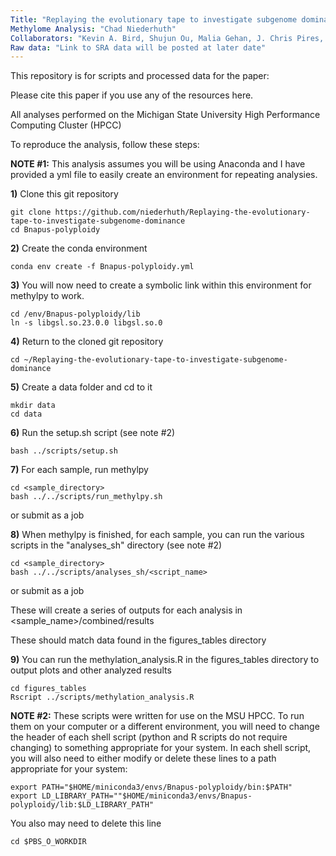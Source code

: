 ```yaml
---
Title: "Replaying the evolutionary tape to investigate subgenome dominance in allopolyploid _Brassica napus_"
Methylome Analysis: "Chad Niederhuth"
Collaborators: "Kevin A. Bird, Shujun Ou, Malia Gehan, J. Chris Pires, Zhiyong Xiong, Robert VanBuren Patrick P. Edger"
Raw data: "Link to SRA data will be posted at later date"
---
```

This repository is for scripts and processed data for the paper:

Please cite this paper if you use any of the resources here.  

All analyses performed on the Michigan State University High Performance Computing Cluster (HPCC)

To reproduce the analysis, follow these steps:

**NOTE #1:** This analysis assumes you will be using Anaconda and I have provided a yml file to easily create an environment for repeating analysies. 

**1)** Clone this git repository

```
git clone https://github.com/niederhuth/Replaying-the-evolutionary-tape-to-investigate-subgenome-dominance  
cd Bnapus-polyploidy  
```

**2)** Create the conda environment

```
conda env create -f Bnapus-polyploidy.yml
```

**3)** You will now need to create a symbolic link within this environment for methylpy to work. 

```
cd /env/Bnapus-polyploidy/lib  
ln -s libgsl.so.23.0.0 libgsl.so.0  
```

**4)** Return to the cloned git repository

```
cd ~/Replaying-the-evolutionary-tape-to-investigate-subgenome-dominance  
```

**5)** Create a data folder and cd to it

```
mkdir data
cd data
```

**6)** Run the setup.sh script (see note #2)

```
bash ../scripts/setup.sh
```

**7)** For each sample, run methylpy

```
cd <sample_directory>  
bash ../../scripts/run_methylpy.sh
```

or submit as a job

**8)** When methylpy is finished, for each sample, you can run the various scripts in the "analyses_sh" directory (see note #2)

```
cd <sample_directory>  
bash ../../scripts/analyses_sh/<script_name>  
```

or submit as a job

These will create a series of outputs for each analysis in <sample_name>/combined/results

These should match data found in the figures_tables directory

**9)** You can run the methylation_analysis.R in the figures_tables directory to output plots and other analyzed results

```
cd figures_tables  
Rscript ../scripts/methylation_analysis.R  
```

**NOTE #2:** These scripts were written for use on the MSU HPCC. To run them on your computer or a different environment, you will need to change the header of each shell script (python and R scripts do not require changing) to something appropriate for your system. In each shell script, you will also need to either modify or delete these lines to a path appropriate for your system:
```
export PATH="$HOME/miniconda3/envs/Bnapus-polyploidy/bin:$PATH" 
export LD_LIBRARY_PATH=""$HOME/miniconda3/envs/Bnapus-polyploidy/lib:$LD_LIBRARY_PATH"
```

You also may need to delete this line

```
cd $PBS_O_WORKDIR
```


